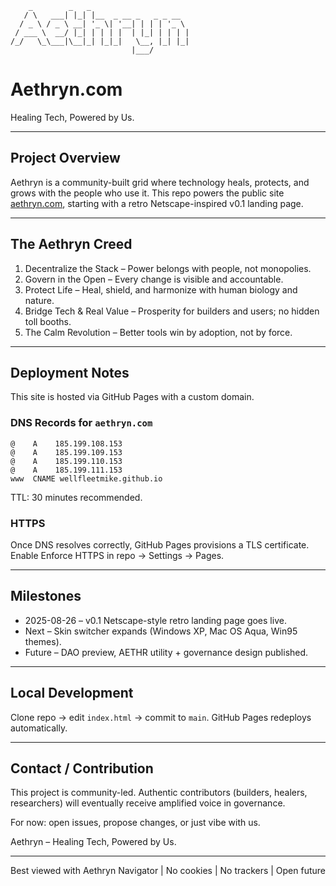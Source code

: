 ```
    _        _   _                      
   / \   ___| |_| |__  _ __ _   _ _ __  
  / _ \ / _ \ __| '_ \| '__| | | | '_ \ 
 / ___ \  __/ |_| | | | |  | |_| | | | |
/_/   \_\___|\__|_| |_|_|   \__, |_| |_|
                           |___/        
```

# Aethryn.com  
Healing Tech, Powered by Us.

---

## Project Overview
Aethryn is a community-built grid where technology heals, protects, and grows with the people who use it. This repo powers the public site [aethryn.com](https://aethryn.com), starting with a retro Netscape-inspired v0.1 landing page.

---

## The Aethryn Creed
1. Decentralize the Stack – Power belongs with people, not monopolies.
2. Govern in the Open – Every change is visible and accountable.
3. Protect Life – Heal, shield, and harmonize with human biology and nature.
4. Bridge Tech & Real Value – Prosperity for builders and users; no hidden toll booths.
5. The Calm Revolution – Better tools win by adoption, not by force.

---

## Deployment Notes
This site is hosted via GitHub Pages with a custom domain.

### DNS Records for `aethryn.com`
```
@    A    185.199.108.153
@    A    185.199.109.153
@    A    185.199.110.153
@    A    185.199.111.153
www  CNAME wellfleetmike.github.io
```
TTL: 30 minutes recommended.

### HTTPS
Once DNS resolves correctly, GitHub Pages provisions a TLS certificate. Enable Enforce HTTPS in repo → Settings → Pages.

---

## Milestones
- 2025-08-26 – v0.1 Netscape-style retro landing page goes live.
- Next – Skin switcher expands (Windows XP, Mac OS Aqua, Win95 themes).
- Future – DAO preview, AETHR utility + governance design published.

---

## Local Development
Clone repo → edit `index.html` → commit to `main`. GitHub Pages redeploys automatically.

---

## Contact / Contribution
This project is community-led. Authentic contributors (builders, healers, researchers) will eventually receive amplified voice in governance.

For now: open issues, propose changes, or just vibe with us.

Aethryn – Healing Tech, Powered by Us.

---

Best viewed with Aethryn Navigator | No cookies | No trackers | Open future
